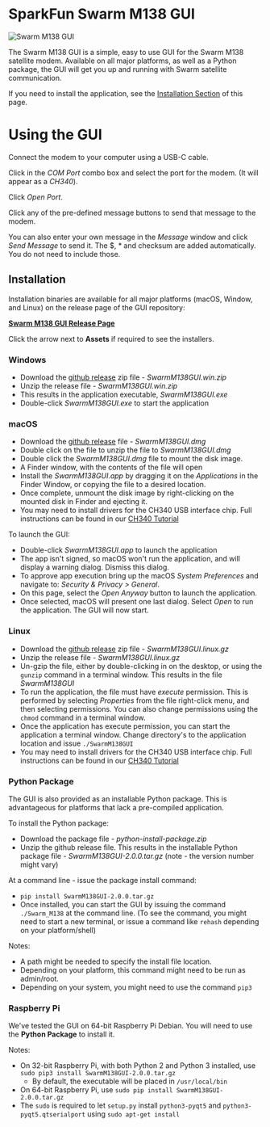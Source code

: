 SparkFun Swarm M138 GUI
========================================

![Swarm M138 GUI](images/GUI_1.png)

The Swarm M138 GUI is a simple, easy to use GUI for the Swarm M138 satellite modem. Available on all major platforms, as well as a Python package, the GUI will get you up and running with Swarm satellite communication. 

If you need to install the application, see the [Installation Section](#installation) of this page.

# Using the GUI

Connect the modem to your computer using a USB-C cable.

Click in the *COM Port* combo box and select the port for the modem. (It will appear as a *CH340*).

Click *Open Port*.

Click any of the pre-defined message buttons to send that message to the modem.

You can also enter your own message in the *Message* window and click *Send Message* to send it. The $, * and checksum are added automatically. You do not need to include those.

## Installation

Installation binaries are available for all major platforms (macOS, Window, and Linux) on the release page of the GUI repository:

[**Swarm M138 GUI Release Page**](https://github.com/sparkfun/SparkFun_Swarm_M138_GUI/releases)

Click the arrow next to **Assets** if required to see the installers.

### Windows
* Download the [github release](https://github.com/sparkfun/SparkFun_Swarm_M138_GUI/releases) zip file - *SwarmM138GUI.win.zip*
* Unzip the release file - *SwarmM138GUI.win.zip*
* This results in the application executable, *SwarmM138GUI.exe*
* Double-click *SwarmM138GUI.exe* to start the application

### macOS
* Download the [github release](https://github.com/sparkfun/SparkFun_Swarm_M138_GUI/releases) file - *SwarmM138GUI.dmg*
* Double click on the file to unzip the file to *SwarmM138GUI.dmg*
* Double click the *SwarmM138GUI.dmg* file to mount the disk image. 
* A Finder window, with the contents of the file will open
* Install the *SwarmM138GUI.app* by dragging it on the *Applications* in the Finder Window, or copying the file to a desired location.
* Once complete, unmount the disk image by right-clicking on the mounted disk in Finder and ejecting it.
* You may need to install drivers for the CH340 USB interface chip. Full instructions can be found in our [CH340 Tutorial](https://learn.sparkfun.com/tutorials/how-to-install-ch340-drivers/all#mac-osx)

To launch the GUI:
* Double-click *SwarmM138GUI.app* to launch the application
* The app isn't signed, so macOS won't run the application, and will display a warning dialog. Dismiss this dialog.
* To approve app execution bring up the macOS *System Preferences* and navigate to: *Security & Privacy > General*. 
* On this page, select the *Open Anyway* button to launch the application.
* Once selected, macOS will present one last dialog. Select *Open* to run the application. The GUI will now start.

### Linux
* Download the [github release](https://github.com/sparkfun/SparkFun_Swarm_M138_GUI/releases) zip file - *SwarmM138GUI.linux.gz*
* Unzip the release file - *SwarmM138GUI.linux.gz*
* Un-gzip the file, either by double-clicking in on the desktop, or using the `gunzip` command in a terminal window. This results in the file *SwarmM138GUI* 
* To run the application, the file must have *execute* permission. This is performed by selecting *Properties* from the file right-click menu, and then selecting permissions. You can also change permissions using the `chmod` command in a terminal window.
* Once the application has execute permission, you can start the application a terminal window. Change directory's to the application location and issue `./SwarmM138GUI`
* You may need to install drivers for the CH340 USB interface chip. Full instructions can be found in our [CH340 Tutorial](https://learn.sparkfun.com/tutorials/how-to-install-ch340-drivers/all#linux)

### Python Package
The GUI is also provided as an installable Python package. This is advantageous for platforms that lack a pre-compiled application. 

To install the Python package:
* Download the package file - *python-install-package.zip*
* Unzip the github release file. This results in the installable Python package file - *SwarmM138GUI-2.0.0.tar.gz* (note - the version number might vary)

At a command line - issue the package install command:

* `pip install SwarmM138GUI-2.0.0.tar.gz`
* Once installed, you can start the GUI by issuing the command `./Swarm_M138` at the command line. (To see the command, you might need to start a new terminal, or issue a command like `rehash` depending on your platform/shell)

Notes:
* A path might be needed to specify the install file location.
* Depending on your platform, this command might need to be run as admin/root.
* Depending on your system, you might need to use the command `pip3`

### Raspberry Pi
We've tested the GUI on 64-bit Raspberry Pi Debian. You will need to use the **Python Package** to install it.

Notes:
* On 32-bit Raspberry Pi, with both Python 2 and Python 3 installed, use `sudo pip3 install SwarmM138GUI-2.0.0.tar.gz`
  * By default, the executable will be placed in `/usr/local/bin`
* On 64-bit Raspberry Pi, use `sudo pip install SwarmM138GUI-2.0.0.tar.gz`
* The `sudo` is required to let `setup.py` install `python3-pyqt5` and `python3-pyqt5.qtserialport` using `sudo apt-get install`
